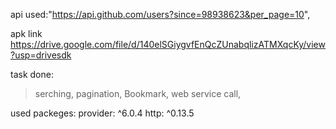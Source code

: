 api used:"https://api.github.com/users?since=98938623&per_page=10",


apk link
https://drive.google.com/file/d/140elSGiygvfEnQcZUnabqlizATMXqcKy/view?usp=drivesdk

task done:

> serching,
> pagination,
> Bookmark,
> web service call,

used packeges:
 provider: ^6.0.4 
 http: ^0.13.5

  
